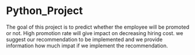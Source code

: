 # Python_Project
The goal of this project is to predict whether the employee will be promoted or not.
High promotion rate will give impact on decreasing hiring cost.
we suggest our recommendation to be implemented and we provide information how much impat if we implement the recommendation.
